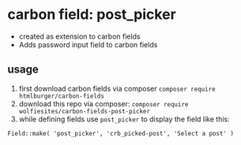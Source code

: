 # carbon field: post_picker
* created as extension to carbon fields
* Adds password input field to carbon fields

## usage
1. first download carbon fields via composer  `composer require htmlburger/carbon-fields`
2. download this repo via composer: `composer require wolfiesites/carbon-fields-post-picker`
3. while defining fields use `post_picker` to display the field like this:
```
Field::make( 'post_picker', 'crb_picked-post', 'Select a post' )
```